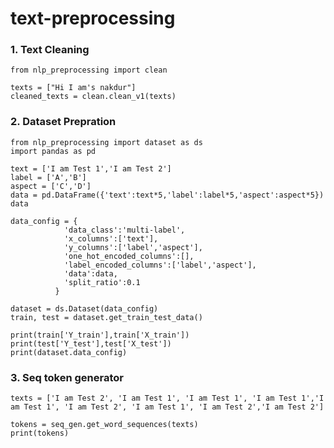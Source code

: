 # text-preprocessing

### 1. Text Cleaning

    from nlp_preprocessing import clean

    texts = ["Hi I am's nakdur"]
    cleaned_texts = clean.clean_v1(texts)


### 2. Dataset Prepration

    from nlp_preprocessing import dataset as ds
    import pandas as pd

    text = ['I am Test 1','I am Test 2']
    label = ['A','B']
    aspect = ['C','D']
    data = pd.DataFrame({'text':text*5,'label':label*5,'aspect':aspect*5})
    data

    data_config = {
                'data_class':'multi-label',
                'x_columns':['text'],
                'y_columns':['label','aspect'],
                'one_hot_encoded_columns':[],
                'label_encoded_columns':['label','aspect'],
                'data':data,
                'split_ratio':0.1
              }

    dataset = ds.Dataset(data_config)
    train, test = dataset.get_train_test_data()

    print(train['Y_train'],train['X_train'])
    print(test['Y_test'],test['X_test'])
    print(dataset.data_config)


### 3.  Seq token generator

    texts = ['I am Test 2', 'I am Test 1', 'I am Test 1', 'I am Test 1','I am Test 1', 'I am Test 2', 'I am Test 1', 'I am Test 2','I am Test 2']

    tokens = seq_gen.get_word_sequences(texts)
    print(tokens)

